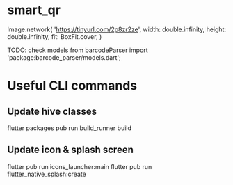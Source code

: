 # smart_qr
Image.network(
              'https://tinyurl.com/2p8zr2ze',
              width: double.infinity,
              height: double.infinity,
              fit: BoxFit.cover,
            )

TODO: check models from barcodeParser
import 'package:barcode_parser/models.dart';


# Useful CLI commands
## Update hive classes
flutter packages pub run build_runner build
## Update icon & splash screen
flutter pub run icons_launcher:main
flutter pub run flutter_native_splash:create
